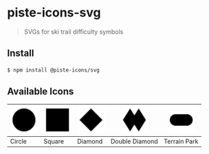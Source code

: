 # piste-icons-svg

> SVGs for ski trail difficulty symbols

## Install

```bash
$ npm install @piste-icons/svg
```

## Available Icons

| <img alt="Circle" src="circle.svg" width="64px"> | <img alt="Square" src="square.svg" width="64px"> | <img alt="Diamond" src="diamond.svg" width="64px"> | <img alt="Double Diamond" src="double_diamond.svg" width="64px"> | <img alt="Terrain Park" src="terrain_park.svg" width="64px"> |
| - | - | - | - | - |
| Circle | Square | Diamond | Double Diamond | Terrain Park |
